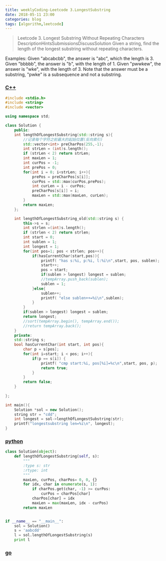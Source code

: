 ```yaml
---
title: weeklyCoding-Leetcode 3.LongestSubstring
date: 2018-05-11 23:00
categories: blog
tags: [algorithm,leetcode]
---
```


> Leetcode 3. Longest Substring Without Repeating Characters
DescriptionHintsSubmissionsDiscussSolution
Given a string, find the length of the longest substring without repeating characters.

Examples:
Given "abcabcbb", the answer is "abc", which the length is 3.
Given "bbbbb", the answer is "b", with the length of 1.
Given "pwwkew", the answer is "wke", with the length of 3. Note that the answer must be a substring, "pwke" is a subsequence and not a substring.

### [C++](https://github.com/bblu/algocpp/tree/master/weeklyPractice)
```cpp
#include <stdio.h>
#include <string>
#include <vector>

using namespace std;

class Solution {
    public:
    int lengthOfLongestSubstring(std::string s){
        //记录每个字符之前最大的起始位置(反向索引)
        std::vector<int> preCharPos(255,-1);
        int strLen = (int)s.length();
        if (strLen < 2) return strLen;
        int maxLen = 1;
        int curPos = -1;
        int prePos = 0;
        for(int i = 0; i<strLen; i++){
            prePos = preCharPos[s[i]];
            curPos = std::max(curPos,prePos);
            int curLen = i - curPos;
            preCharPos[s[i]] = i;
            maxLen = std::max(maxLen, curLen);
        }
        return maxLen;
    };

    int lengthOfLongestSubstring_old(std::string s) {
        this->s = s;
        int strlen =(int)s.length();
        if (strlen < 2) return strlen;
        int start = 0;
        int sublen = 1;
        int longest = 1;
        for(int pos=1; pos < strlen; pos++){
            if(hasCurrentChar(start,pos)){
                printf( "has s:%i, p:%i, l:%i\n",start, pos, sublen);
                start++;
                pos = start;
                if(sublen > longest) longest = sublen;
                //tempArray.push_back(sublen);
                sublen = 1;
            }else{
                sublen++;
                printf( "else sublen++=%i\n",sublen);
            }
        }
        if(sublen > longest) longest = sublen;
        return longest;
        //sort(tempArray.begin(), tempArray.end());
        //return tempArray.back();
    }
    private:
    std::string s;
    bool hasCurrentChar(int start, int pos){
        char p = s[pos];
        for(int i=start; i < pos; i++){
            if(p == s[i]) {
                printf( "cmp start:%i, pos[%i]=%c\n",start, pos, p);
                return true;
            }
        }
        return false;
    }
    
};

int main(){
    Solution *sol = new Solution();
    string str = "cdd";
    int longest = sol->lengthOfLongestSubstring(str);
    printf("longestsubstring len=%i\n", longest);
}
```

### [python](https://github.com/bblu/algopython/tree/master/weeklyPractice)
```python
class Solution(object):
    def lengthOfLongestSubstring(self, s):
        """
        :type s: str
        :rtype: int
        """
        maxLen, curPos, charPos= 0, 0, {}
        for idx, char in enumerate(s, 1):
            if charPos.get(char, -1) >= curPos:
                curPos = charPos[char]
            charPos[char] = idx
            maxLen = max(maxLen, idx - curPos)
        return maxLen


if __name__ == "__main__":
    sol = Solution()
    s = 'aabcdd'
    l = sol.lengthOfLongestSubstring(s)
    print l

```

### [go]()